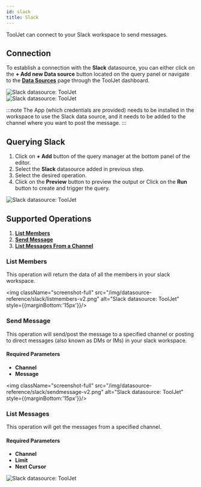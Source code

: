 ```yaml
---
id: slack
title: Slack
---
```


ToolJet can connect to your Slack workspace to send messages. 

<div style={{paddingTop:'24px'}}>

## Connection

To establish a connection with the **Slack** datasource, you can either click on the **+ Add new Data source** button located on the query panel or navigate to the **[Data Sources](/docs/data-sources/overview)** page through the ToolJet dashboard.

<img className="screenshot-full" src="/img/datasource-reference/slack/connect-v2.png" alt="Slack datasource: ToolJet"/>

<div style={{textAlign: 'center'}}>

<img className="screenshot-full" src="/img/datasource-reference/slack/authorize-v2.png" alt="Slack datasource: ToolJet"/>

</div>

:::note
The App (which credentials are provided) needs to be installed in the workspace to use the Slack data source, and it needs to be added to the channel where you want to post the message.
:::

</div>

<div style={{paddingTop:'24px'}}>

## Querying Slack

1. Click on **+ Add** button of the query manager at the bottom panel of the editor.
2. Select the **Slack** datasource added in previous step.
3. Select the desired operation.
4. Click on the **Preview** button to preview the output or Click on the **Run** button to create and trigger the query.

<img className="screenshot-full" src="/img/datasource-reference/slack/operations.png" alt="Slack datasource: ToolJet"/>

</div>

<div style={{paddingTop:'24px'}}>

## Supported Operations

1. **[List Members](#list-members)**
2. **[Send Message](#send-message)**
3. **[List Messages From a Channel](#list-messages)**

### List Members

This operation will return the data of all the members in your slack workspace.

<img className="screenshot-full" src="/img/datasource-reference/slack/listmembers-v2.png" alt="Slack datasource: ToolJet" style={{marginBottom:'15px'}}/>

### Send Message

This operation will send/post the message to a specified channel or posting to direct messages (also known as DMs or IMs) in your slack workspace.

#### Required Parameters
- **Channel**
- **Message**

<img className="screenshot-full" src="/img/datasource-reference/slack/sendmessage-v2.png" alt="Slack datasource: ToolJet" style={{marginBottom:'15px'}}/>

### List Messages

This operation will get the messages from a specified channel.

#### Required Parameters
- **Channel**
- **Limit**
- **Next Cursor**

<img className="screenshot-full" src="/img/datasource-reference/slack/listmessages-v2.png" alt="Slack datasource: ToolJet"/>

</div>